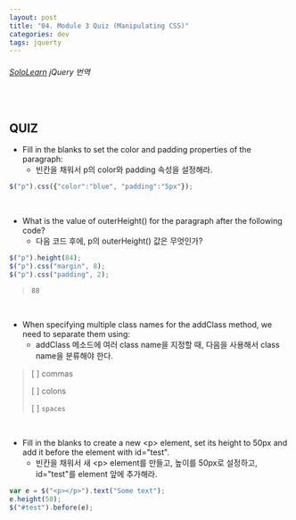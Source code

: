 ```yaml
---
layout: post
title: "04. Module 3 Quiz (Manipulating CSS)"
categories: dev
tags: jquerty
---
```


###### [SoloLearn](https://www.sololearn.com) jQuery 번역

<br>

## QUIZ

- Fill in the blanks to set the color and padding properties of the paragraph:
  - 빈칸을 채워서 p의 color와 padding 속성을 설정해라.

```js
$("p").css({"color":"blue", "padding":"5px"});
```

<br>

- What is the value of outerHeight() for the paragraph after the following code?
  - 다음 코드 후에, p의 outerHeight() 값은 무엇인가?

```js
$("p").height(84);
$("p").css("margin", 8);
$("p").css("padding", 2);
```

> `88`

<br>

- When specifying multiple class names for the addClass method, we need to separate them using:
  - addClass 메소드에 여러 class name을 지정할 때, 다음을 사용해서 class name을 분류해야 한다.

> [ ] commas
>
> [ ] colons
>
> [ ] `spaces`

<br>

- Fill in the blanks to create a new \<p> element, set its height to 50px and add it before the element with id="test".
  - 빈칸을 채워서 새 \<p> element를 만들고, 높이를 50px로 설정하고, id="test"를 element 앞에 추가해라.

```js
var e = $("<p></p>").text("Some text");
e.height(50);
$("#test").before(e);
```

<br>